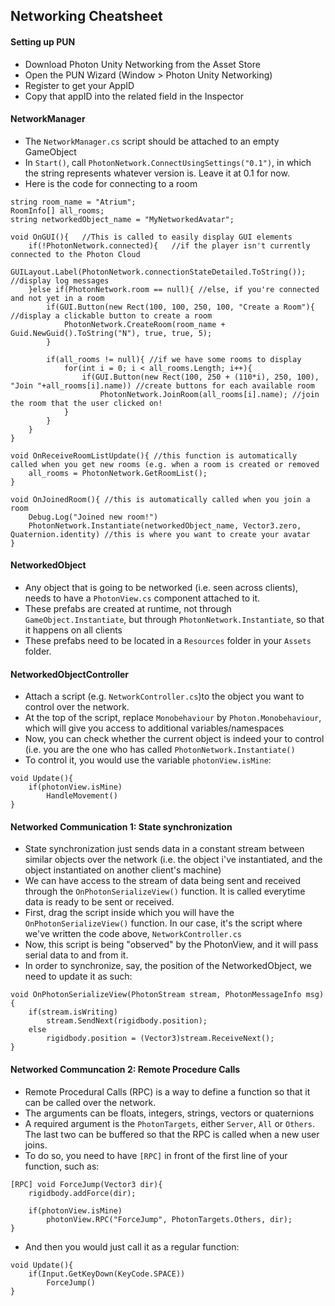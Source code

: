 ## Networking Cheatsheet

#### Setting up PUN
- Download Photon Unity Networking from the Asset Store
- Open the PUN Wizard (Window > Photon Unity Networking)
- Register to get your AppID
- Copy that appID into the related field in the Inspector

#### NetworkManager

- The `NetworkManager.cs` script should be attached to an empty GameObject
- In `Start()`, call `PhotonNetwork.ConnectUsingSettings("0.1")`, in which the string represents whatever version is. Leave it at 0.1 for now.
- Here is the code for connecting to a room
```
string room_name = "Atrium";
RoomInfo[] all_rooms;
string networkedObject_name = "MyNetworkedAvatar";

void OnGUI(){	//This is called to easily display GUI elements
	if(!PhotonNetwork.connected){	//if the player isn't currently connected to the Photon Cloud
		GUILayout.Label(PhotonNetwork.connectionStateDetailed.ToString()); //display log messages
	}else if(PhotonNetwork.room == null){ //else, if you're connected and not yet in a room
		if(GUI.Button(new Rect(100, 100, 250, 100, "Create a Room"){ //display a clickable button to create a room
			PhotonNetwork.CreateRoom(room_name + Guid.NewGuid().ToString("N"), true, true, 5);
		}

		if(all_rooms != null){ //if we have some rooms to display
			for(int i = 0; i < all_rooms.Length; i++){
				if(GUI.Button(new Rect(100, 250 + (110*i), 250, 100), "Join "+all_rooms[i].name)) //create buttons for each available room
					PhotonNetwork.JoinRoom(all_rooms[i].name); //join the room that the user clicked on!
			}
		}
	}
}

void OnReceiveRoomListUpdate(){ //this function is automatically called when you get new rooms (e.g. when a room is created or removed
	all_rooms = PhotonNetwork.GetRoomList();
}

void OnJoinedRoom(){ //this is automatically called when you join a room
	Debug.Log("Joined new room!")
	PhotonNetwork.Instantiate(networkedObject_name, Vector3.zero, Quaternion.identity) //this is where you want to create your avatar
}
```

#### NetworkedObject

- Any object that is going to be networked (i.e. seen across clients), needs to have a `PhotonView.cs` component attached to it.
- These prefabs are created at runtime, not through `GameObject.Instantiate`, but through `PhotonNetwork.Instantiate`, so that it happens on all clients
- These prefabs need to be located in a `Resources` folder in your `Assets` folder.

#### NetworkedObjectController

- Attach a script (e.g. `NetworkController.cs`)to the object you want to control over the network.
- At the top of the script, replace `Monobehaviour` by `Photon.Monobehaviour`, which will give you access to additional variables/namespaces
- Now, you can check whether the current object is indeed your to control (i.e. you are the one who has called `PhotonNetwork.Instantiate()`
- To control it, you would use the variable `photonView.isMine`:
```
void Update(){
	if(photonView.isMine)
		HandleMovement()
}
```

#### Networked Communication 1: State synchronization
- State synchronization just sends data in a constant stream between similar objects over the network (i.e. the object i've instantiated, and the object instantiated on another client's machine)
- We can have access to the stream of data being sent and received through the `OnPhotonSerializeView()` function. It is called everytime data is ready to be sent or received.
- First, drag the script inside which you will have the `OnPhotonSerializeView()` function. In our case, it's the script where we've written the code above, `NetworkController.cs`
- Now, this script is being "observed" by the PhotonView, and it will pass serial data to and from it.
- In order to synchronize, say, the position of the NetworkedObject, we need to update it as such:
```
void OnPhotonSerializeView(PhotonStream stream, PhotonMessageInfo msg){
	if(stream.isWriting)
		stream.SendNext(rigidbody.position);
	else
		rigidbody.position = (Vector3)stream.ReceiveNext();
}
```

#### Networked Communcation 2: Remote Procedure Calls
- Remote Procedural Calls (RPC) is a way to define a function so that it can be called over the network.
- The arguments can be floats, integers, strings, vectors or quaternions
- A required argument is the `PhotonTargets`, either `Server`, `All` or `Others`. The last two can be buffered so that the RPC is called when a new user joins.
- To do so, you need to have `[RPC]` in front of the first line of your function, such as:
```
[RPC] void ForceJump(Vector3 dir){
	rigidbody.addForce(dir);

	if(photonView.isMine)
		photonView.RPC("ForceJump", PhotonTargets.Others, dir);
}
```
- And then you would just call it as a regular function:
```
void Update(){
	if(Input.GetKeyDown(KeyCode.SPACE))
		ForceJump()
}
```
